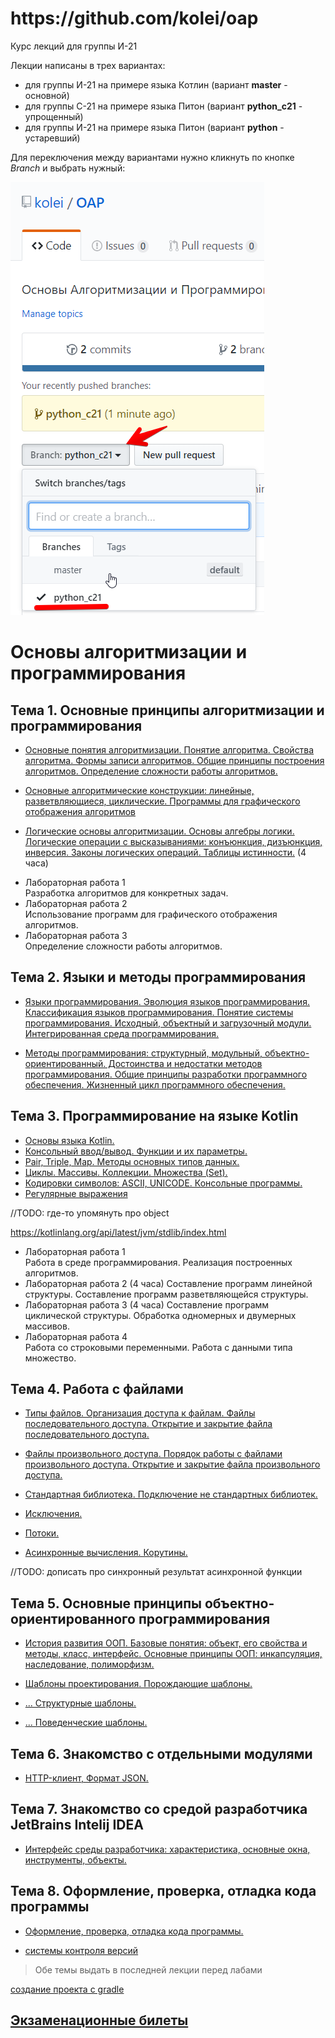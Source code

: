 <h1>https://github.com/kolei/oap</h1>

Курс лекций для группы И-21

Лекции написаны в трех вариантах:
* для группы И-21 на примере языка Котлин (вариант **master** - основной)
* для группы С-21 на примере языка Питон (вариант **python_c21** - упрощенный)
* для группы И-21 на примере языка Питон (вариант **python** - устаревший)

Для переключения между вариантами нужно кликнуть по кнопке *Branch* и выбрать нужный:

![](/img/readme_c21.png)

# Основы алгоритмизации и программирования

## Тема 1. Основные принципы алгоритмизации и программирования  
+ [Основные понятия алгоритмизации. Понятие алгоритма. Свойства алгоритма. Формы записи алгоритмов. Общие принципы построения алгоритмов. Определение сложности работы алгоритмов.](/articles/t1l1.md)
   
+ [Основные алгоритмические конструкции: линейные, разветвляющиеся, циклические. Программы для графического отображения алгоритмов](/articles/t1l2.md)

+ [Логические основы алгоритмизации. Основы алгебры логики. Логические операции с высказываниями: конъюнкция, дизъюнкция, инверсия. Законы логических операций. Таблицы истинности.](/articles/t1l3.md) (4 часа)

- Лабораторная работа 1  
Разработка алгоритмов для конкретных задач.
- Лабораторная работа 2  
Использование программ для графического отображения алгоритмов.
- Лабораторная работа 3  
Определение сложности работы алгоритмов.

## Тема 2. Языки и методы программирования
+ [Языки программирования. Эволюция языков программирования. Классификация языков программирования. Понятие системы программирования. Исходный, объектный и загрузочный модули. Интегрированная среда программирования.](/articles/t2l1.md)

+ [Методы программирования: структурный, модульный, объектно-ориентированный. Достоинства и недостатки методов программирования. Общие принципы разработки программного обеспечения. Жизненный цикл программного обеспечения.](/articles/t2l2.md)


## Тема 3. Программирование на языке Kotlin
+ [Основы языка Kotlin.](/articles/t3l1.md)
+ [Консольный ввод/вывод. Функции и их параметры.](/articles/t3l2.md)
+ [Pair, Triple, Map. Методы основных типов данных.](/articles/t3l3.md)
+ [Циклы. Массивы. Коллекции. Множества (Set).](/articles/t3l4.md)
+ [Кодировки символов: ASCII, UNICODE. Консольные программы.](/articles/t3l5.md)
+ [Регулярные выражения](/articles/t3l6.md)

//TODO: где-то упомянуть про object

https://kotlinlang.org/api/latest/jvm/stdlib/index.html

- Лабораторная работа 1  
Работа в среде программирования. Реализация построенных алгоритмов.
- Лабораторная работа 2 (4 часа) 
Составление программ линейной структуры. Составление программ разветвляющейся структуры.
- Лабораторная работа 3 (4 часа) 
Составление программ циклической структуры. Обработка одномерных и двумерных массивов.
- Лабораторная работа 4  
Работа со строковыми переменными. Работа с данными типа множество.

## Тема 4. Работа с файлами
+ [Типы файлов. Организация доступа к файлам. Файлы последовательного доступа. Открытие и закрытие файла последовательного доступа.](/articles/t4l1.md)

+ [Файлы произвольного доступа. Порядок работы с файлами произвольного доступа. Открытие и закрытие файла произвольного доступа.](/articles/t4l2.md)

+ [Стандартная библиотека. Подключение не стандартных библиотек.](/articles/t4l3.md)

+ [Исключения.](/articles/t4l5.md)

+ [Потоки.](/articles/t4l4.md)

+ [Асинхронные вычисления. Корутины.](/articles/t4l4_2.md)

//TODO: дописать про синхронный результат асинхронной функции

## Тема 5. Основные принципы объектно-ориентированного программирования
+ [История развития ООП. Базовые понятия: объект, его свойства и методы, класс, интерфейс. Основные принципы ООП: инкапсуляция, наследование, полиморфизм.](/articles/t6l1_2.md)

+ [Шаблоны проектирования. Порождающие шаблоны.](/articles/oop_templates_p1.md)

+ [... Структурные шаблоны.](/articles/oop_templates_p2.md)

+ [... Поведенческие шаблоны.](/articles/oop_templates_p3.md)

## Тема 6. Знакомство с отдельными модулями
- [HTTP-клиент, Формат JSON.](/articles/t10l1.md)

## Тема 7. Знакомство со средой разработчика JetBrains Intelij IDEA
- [Интерфейс среды разработчика: характеристика, основные окна, инструменты, объекты.](/articles/t7l1.md)

## Тема 8. Оформление, проверка, отладка кода программы
- [Оформление, проверка, отладка кода программы.](/articles/t12l1.md)
 
- [системы контроля версий](/articles/skv.md)

> Обе темы выдать в последней лекции перед лабами

[создание проекта с gradle](https://kotlinlang.org/docs/tutorials/coroutines/coroutines-basic-jvm.html)

## [Экзаменационные билеты](/articles/tickets.md)